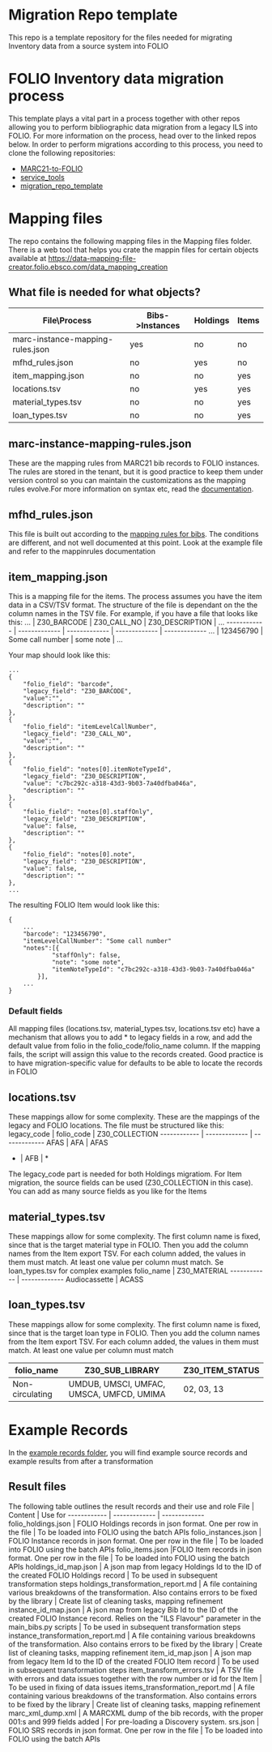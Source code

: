 # Migration Repo template
This repo is a template repository for the files needed for migrating Inventory data from a source system into FOLIO 

# FOLIO Inventory data migration process
This template plays a vital part in a process together with other repos allowing you to perform bibliographic data migration from a legacy ILS into FOLIO. For more information on the process, head over to the linked repos below.
In order to perform migrations according to this process, you need to clone the following repositories:   
* [MARC21-to-FOLIO](https://github.com/FOLIO-FSE/MARC21-To-FOLIO)
* [service_tools](https://github.com/FOLIO-FSE/service_tools)
* [migration_repo_template](https://github.com/FOLIO-FSE/migration_repo_template)


# Mapping files
The repo contains the following mapping files in the Mapping files folder.
There is a web tool that helps you crate the mappin files for certain objects available at https://data-mapping-file-creator.folio.ebsco.com/data_mapping_creation

## What file is needed for what objects?
File\Process | Bibs->Instances | Holdings | Items 
------------ | ------------- | ------------- | -------------
marc-instance-mapping-rules.json  | yes | no | no
mfhd_rules.json  | no | yes | no
item_mapping.json  | no | no | yes
locations.tsv  | no | yes | yes
material_types.tsv  | no | no | yes
loan_types.tsv  | no | no | yes

## marc-instance-mapping-rules.json
These are the mapping rules from MARC21 bib records to FOLIO instances. The rules are stored in the tenant, but it is good practice to keep them under version control so you can maintain the customizations as the mapping rules evolve.For more information on syntax etc, read the [documentation](https://github.com/folio-org/mod-source-record-manager/blob/master/RuleProcessorApi.md).

## mfhd_rules.json
This file is built out according to the [mapping rules for bibs](https://github.com/folio-org/mod-source-record-manager/blob/master/RuleProcessorApi.md). The conditions are different, and not well documented at this point. Look at the example file and refer to the mappinrules documentation 


## item_mapping.json
This is a mapping file for the items. The process assumes you have the item data in a CSV/TSV format. 
The structure of the file is dependant on the the column names in the TSV file. For example, if you have a file that looks like this:
... | Z30_BARCODE | Z30_CALL_NO | Z30_DESCRIPTION |  ... 
------------ | ------------- | ------------- | ------------- | -------------
 ... | 123456790 | Some call number | some note  | ...
 


Your map should look like this:
```
...
{
    "folio_field": "barcode",
    "legacy_field": "Z30_BARCODE",
    "value":"",
    "description": ""
},
{
    "folio_field": "itemLevelCallNumber",
    "legacy_field": "Z30_CALL_NO",
    "value":"",
    "description": ""
}, 
{
    "folio_field": "notes[0].itemNoteTypeId",
    "legacy_field": "Z30_DESCRIPTION",
    "value": "c7bc292c-a318-43d3-9b03-7a40dfba046a",
    "description": ""
},
{
    "folio_field": "notes[0].staffOnly",
    "legacy_field": "Z30_DESCRIPTION",
    "value": false,
    "description": ""
},
{
    "folio_field": "notes[0].note",
    "legacy_field": "Z30_DESCRIPTION",
    "value": false,
    "description": ""
},
...
```
The resulting FOLIO Item would look like this:
```
{
	...
	"barcode": "123456790",
	"itemLevelCallNumber": "Some call number"
	"notes":[{
			"staffOnly": false,
			"note": "some note",
			"itemNoteTypeId": "c7bc292c-a318-43d3-9b03-7a40dfba046a"			
		}],
	...
}
```
### Default fields
All mapping files (locations.tsv, material_types.tsv, locations.tsv etc) have a mechanism that allows you to add * to legacy fields in a row, and add the default value from folio in the folio_code/folio_name column. If the mapping fails, the script will assign this value to the records created. Good practice is to have migration-specific value for defaults to be able to locate the records in FOLIO


## locations.tsv
These mappings allow for some complexity. These are the mappings of the legacy and FOLIO locations. The file must be structured like this:
 legacy_code | folio_code | Z30_COLLECTION 
------------ | ------------- | -------------
 AFAS | AFA | AFAS
  * | AFB | * 
 
The legacy_code part is needed for both Holdings migratiom. For Item migration, the source fields can be used (Z30_COLLECTION in this case). You can add as many source fields as you like for the Items

## material_types.tsv
These mappings allow for some complexity. The first column name is fixed, since that is the target material type in FOLIO. Then you add the column names from the Item export TSV. For each column added, the values in them must match. At least one value per column must match. Se loan_types.tsv for complex examples
 folio_name | Z30_MATERIAL 
------------ | ------------- 
 Audiocassette | ACASS

## loan_types.tsv
These mappings allow for some complexity. The first column name is fixed, since that is the target loan type in FOLIO. Then you add the column names from the Item export TSV. For each column added, the values in them must match. At least one value per column must match

 folio_name | Z30_SUB_LIBRARY | Z30_ITEM_STATUS 
------------ | ------------- | -------------
 Non-circulating | UMDUB, UMSCI, UMFAC, UMSCA, UMFCD, UMIMA | 02, 03, 13

# Example Records
In the [example records folder](https://github.com/FOLIO-FSE/migration_repo_template/tree/main/example_files), you will find example source records and example results from after a transformation
## Result files
The following table outlines the result records and their use and role
 File | Content | Use for 
------------ | ------------- | ------------- 
folio_holdings.json | FOLIO Holdings records in json format. One per row in the file | To be loaded into FOLIO using the batch APIs
folio_instances.json | FOLIO Instance records in json format. One per row in the file | To be loaded into FOLIO using the batch APIs
folio_items.json |FOLIO Item records in json format. One per row in the file | To be loaded into FOLIO using the batch APIs
holdings_id_map.json | A json map from legacy Holdings Id to the ID of the created FOLIO Holdings record | To be used in subsequent transformation steps 
holdings_transformation_report.md | A file containing various breakdowns of the transformation. Also contains errors to be fixed by the library | Create list of cleaning tasks, mapping refinement
instance_id_map.json | A json map from legacy Bib Id to the ID of the created FOLIO Instance record. Relies on the "ILS Flavour" parameter in the main_bibs.py scripts | To be used in subsequent transformation steps 
instance_transformation_report.md | A file containing various breakdowns of the transformation. Also contains errors to be fixed by the library | Create list of cleaning tasks, mapping refinement
item_id_map.json | A json map from legacy Item Id to the ID of the created FOLIO Item record | To be used in subsequent transformation steps 
item_transform_errors.tsv | A TSV file with errors and data issues together with the row number or id for the Item | To be used in fixing of data issues 
items_transformation_report.md | A file containing various breakdowns of the transformation. Also contains errors to be fixed by the library | Create list of cleaning tasks, mapping refinement
marc_xml_dump.xml | A MARCXML dump of the bib records, with the proper 001:s and 999 fields added | For pre-loading a Discovery system.
srs.json | FOLIO SRS records in json format. One per row in the file | To be loaded into FOLIO using the batch APIs

